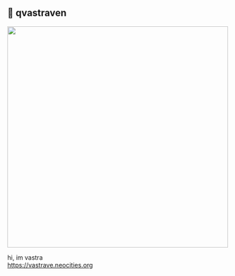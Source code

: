 ## 🌙 qvastraven

<img src="https://github.com/user-attachments/assets/066883d1-08d4-4ce3-a91c-d3f12fa796d6" width="500" height="500">

hi, im vastra \
https://vastrave.neocities.org
